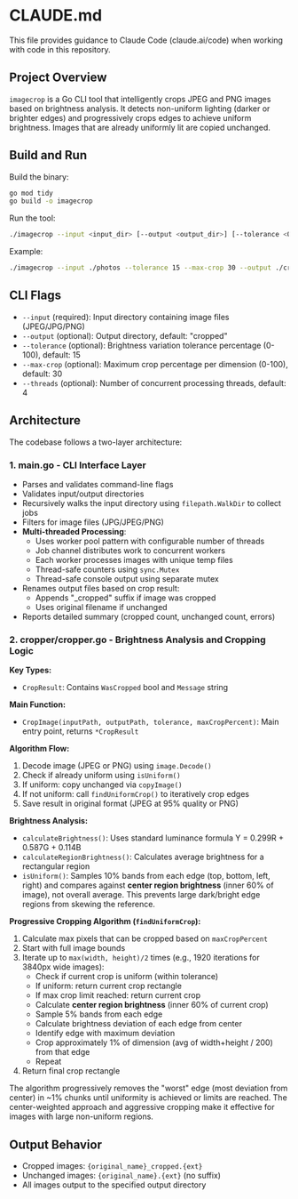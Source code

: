 # CLAUDE.md

This file provides guidance to Claude Code (claude.ai/code) when working with code in this repository.

## Project Overview

`imagecrop` is a Go CLI tool that intelligently crops JPEG and PNG images based on brightness analysis. It detects non-uniform lighting (darker or brighter edges) and progressively crops edges to achieve uniform brightness. Images that are already uniformly lit are copied unchanged.

## Build and Run

Build the binary:
```bash
go mod tidy
go build -o imagecrop
```

Run the tool:
```bash
./imagecrop --input <input_dir> [--output <output_dir>] [--tolerance <0-100>] [--max-crop <0-100>]
```

Example:
```bash
./imagecrop --input ./photos --tolerance 15 --max-crop 30 --output ./cropped
```

## CLI Flags

- `--input` (required): Input directory containing image files (JPEG/JPG/PNG)
- `--output` (optional): Output directory, default: "cropped"
- `--tolerance` (optional): Brightness variation tolerance percentage (0-100), default: 15
- `--max-crop` (optional): Maximum crop percentage per dimension (0-100), default: 30
- `--threads` (optional): Number of concurrent processing threads, default: 4

## Architecture

The codebase follows a two-layer architecture:

### 1. main.go - CLI Interface Layer
- Parses and validates command-line flags
- Validates input/output directories
- Recursively walks the input directory using `filepath.WalkDir` to collect jobs
- Filters for image files (JPG/JPEG/PNG)
- **Multi-threaded Processing**:
  - Uses worker pool pattern with configurable number of threads
  - Job channel distributes work to concurrent workers
  - Each worker processes images with unique temp files
  - Thread-safe counters using `sync.Mutex`
  - Thread-safe console output using separate mutex
- Renames output files based on crop result:
  - Appends "_cropped" suffix if image was cropped
  - Uses original filename if unchanged
- Reports detailed summary (cropped count, unchanged count, errors)

### 2. cropper/cropper.go - Brightness Analysis and Cropping Logic

**Key Types:**
- `CropResult`: Contains `WasCropped` bool and `Message` string

**Main Function:**
- `CropImage(inputPath, outputPath, tolerance, maxCropPercent)`: Main entry point, returns `*CropResult`

**Algorithm Flow:**
1. Decode image (JPEG or PNG) using `image.Decode()`
2. Check if already uniform using `isUniform()`
3. If uniform: copy unchanged via `copyImage()`
4. If not uniform: call `findUniformCrop()` to iteratively crop edges
5. Save result in original format (JPEG at 95% quality or PNG)

**Brightness Analysis:**
- `calculateBrightness()`: Uses standard luminance formula Y = 0.299R + 0.587G + 0.114B
- `calculateRegionBrightness()`: Calculates average brightness for a rectangular region
- `isUniform()`: Samples 10% bands from each edge (top, bottom, left, right) and compares against **center region brightness** (inner 60% of image), not overall average. This prevents large dark/bright edge regions from skewing the reference.

**Progressive Cropping Algorithm (`findUniformCrop`):**
1. Calculate max pixels that can be cropped based on `maxCropPercent`
2. Start with full image bounds
3. Iterate up to `max(width, height)/2` times (e.g., 1920 iterations for 3840px wide images):
   - Check if current crop is uniform (within tolerance)
   - If uniform: return current crop rectangle
   - If max crop limit reached: return current crop
   - Calculate **center region brightness** (inner 60% of current crop)
   - Sample 5% bands from each edge
   - Calculate brightness deviation of each edge from center
   - Identify edge with maximum deviation
   - Crop approximately 1% of dimension (avg of width+height / 200) from that edge
   - Repeat
4. Return final crop rectangle

The algorithm progressively removes the "worst" edge (most deviation from center) in ~1% chunks until uniformity is achieved or limits are reached. The center-weighted approach and aggressive cropping make it effective for images with large non-uniform regions.

## Output Behavior

- Cropped images: `{original_name}_cropped.{ext}`
- Unchanged images: `{original_name}.{ext}` (no suffix)
- All images output to the specified output directory
